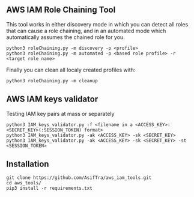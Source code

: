 ## AWS IAM Role Chaining Tool

This tool works in either discovery mode in which you can detect all roles that can cause a role chaining, and in an automated mode which automatically assumes the chained role for you.

```console
python3 roleChaining.py -m discovery -p <profile>
python3 roleChaining.py -m automated -p <based role profile> -r <target role name>
```

Finally you can clean all localy created profiles with:

```console
python3 roleChaining.py -m cleanup
```

## AWS IAM keys validator

Testing IAM key pairs at mass or separately

```console
python3 IAM_keys_validator.py -f <filename in a <ACCESS_KEY>:<SECRET_KEY>(:SESSION_TOKEN) format>
python3 IAM_keys_validator.py -ak <ACCESS_KEY> -sk <SECRET_KEY>
python3 IAM_keys_validator.py -ak <ACCESS_KEY> -sk <SECRET_KEY> -st <SESSION_TOKEN>
```

## Installation
```
git clone https://github.com/AsifTra/aws_iam_tools.git
cd aws_tools/
pip3 install -r requirements.txt
```
